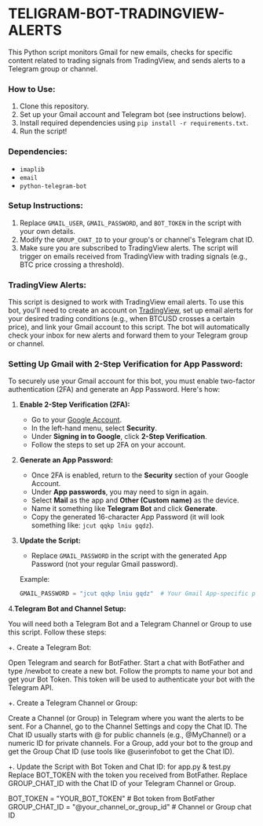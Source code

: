 # TELIGRAM-BOT-TRADINGVIEW-ALERTS


This Python script monitors Gmail for new emails, checks for specific content related to trading signals from TradingView, and sends alerts to a Telegram group or channel.

### How to Use:
1. Clone this repository.
2. Set up your Gmail account and Telegram bot (see instructions below).
3. Install required dependencies using `pip install -r requirements.txt`.
4. Run the script!

### Dependencies:
- `imaplib`
- `email`
- `python-telegram-bot`

### Setup Instructions:
1. Replace `GMAIL_USER`, `GMAIL_PASSWORD`, and `BOT_TOKEN` in the script with your own details.
2. Modify the `GROUP_CHAT_ID` to your group's or channel's Telegram chat ID.
3. Make sure you are subscribed to TradingView alerts. The script will trigger on emails received from TradingView with trading signals (e.g., BTC price crossing a threshold).

### TradingView Alerts:
This script is designed to work with TradingView email alerts. To use this bot, you'll need to create an account on [TradingView](https://www.tradingview.com/), set up email alerts for your desired trading conditions (e.g., when BTCUSD crosses a certain price), and link your Gmail account to this script. The bot will automatically check your inbox for new alerts and forward them to your Telegram group or channel.

### Setting Up Gmail with 2-Step Verification for App Password:
To securely use your Gmail account for this bot, you must enable two-factor authentication (2FA) and generate an App Password. Here's how:

1. **Enable 2-Step Verification (2FA):**
   - Go to your [Google Account](https://myaccount.google.com/).
   - In the left-hand menu, select **Security**.
   - Under **Signing in to Google**, click **2-Step Verification**.
   - Follow the steps to set up 2FA on your account.

2. **Generate an App Password:**
   - Once 2FA is enabled, return to the **Security** section of your Google Account.
   - Under **App passwords**, you may need to sign in again.
   - Select **Mail** as the app and **Other (Custom name)** as the device.
   - Name it something like **Telegram Bot** and click **Generate**.
   - Copy the generated 16-character App Password (it will look something like: `jcut qqkp lniu gqdz`).

3. **Update the Script:**
   - Replace `GMAIL_PASSWORD` in the script with the generated App Password (not your regular Gmail password).

   Example:
   ```python
   GMAIL_PASSWORD = "jcut qqkp lniu gqdz"  # Your Gmail App-specific password
   
4.**Telegram Bot and Channel Setup:**

You will need both a Telegram Bot and a Telegram Channel or Group to use this script. Follow these steps:

+. Create a Telegram Bot:
   
Open Telegram and search for BotFather.
Start a chat with BotFather and type /newbot to create a new bot.
Follow the prompts to name your bot and get your Bot Token. This token will be used to authenticate your bot with the Telegram API.

+. Create a Telegram Channel or Group:

Create a Channel (or Group) in Telegram where you want the alerts to be sent.
For a Channel, go to the Channel Settings and copy the Chat ID. The Chat ID usually starts with @ for public channels (e.g., @MyChannel) or a numeric ID for private channels.
For a Group, add your bot to the group and get the Group Chat ID (use tools like @userinfobot to get the Chat ID).

+. Update the Script with Bot Token and Chat ID: for app.py & test.py
Replace BOT_TOKEN with the token you received from BotFather.
Replace GROUP_CHAT_ID with the Chat ID of your Telegram Channel or Group.

BOT_TOKEN = "YOUR_BOT_TOKEN"  # Bot token from BotFather
GROUP_CHAT_ID = "@your_channel_or_group_id"  # Channel or Group chat ID

